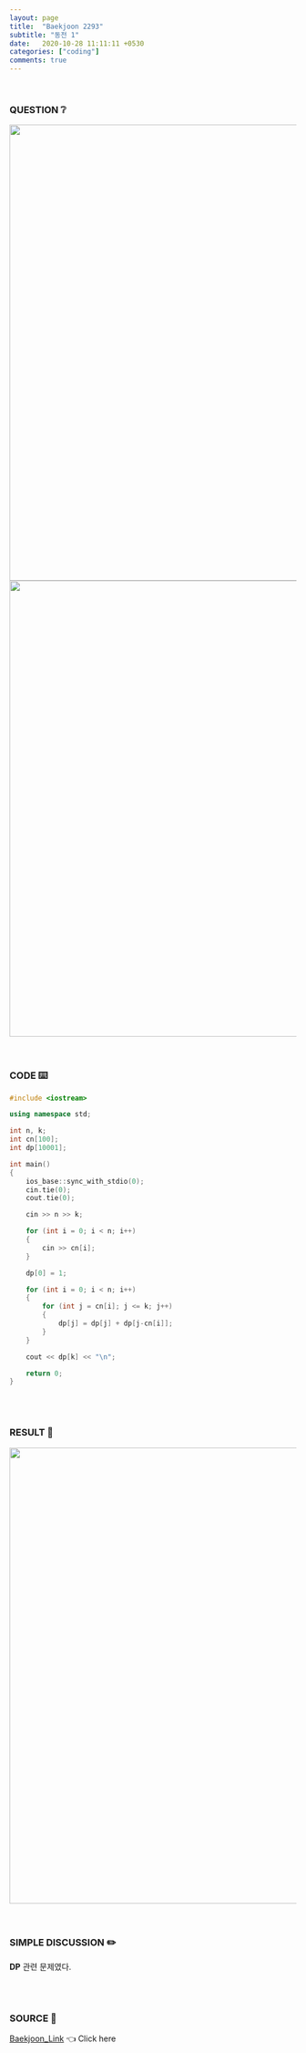 ```yaml
---
layout: page
title:  "Baekjoon 2293"
subtitle: "동전 1"
date:   2020-10-28 11:11:11 +0530
categories: ["coding"]
comments: true
---
```


<br>

### QUESTION ❔

<img src="{{ '/assets/baekjoon/2293.jpg' }}" style="width: 800px; height: auto; margin-left: auto; margin-right: auto; display: block;">
<img src="{{ '/assets/baekjoon/2293a.jpg' }}" style="width: 800px; height: auto; margin-left: auto; margin-right: auto; display: block;">  

<br>
<br>

### CODE ⌨️

```c++
#include <iostream>

using namespace std;

int n, k;
int cn[100];
int dp[10001];

int main()
{
	ios_base::sync_with_stdio(0);
	cin.tie(0);
	cout.tie(0);

	cin >> n >> k;

	for (int i = 0; i < n; i++)
	{
		cin >> cn[i];
	}

	dp[0] = 1;

	for (int i = 0; i < n; i++)
	{
		for (int j = cn[i]; j <= k; j++)
		{
			dp[j] = dp[j] + dp[j-cn[i]];
		}
	}

	cout << dp[k] << "\n";

	return 0;
}
```  

<br>
<br>

### RESULT 💛

<img src="{{ '/assets/baekjoon/2293r.jpg' }}" style="width: 800px; height: auto; margin-left: auto; margin-right: auto; display: block;">  

<br>
<br>

### SIMPLE DISCUSSION ✏️

**DP** 관련 문제였다.  

<br>
<br>

### SOURCE 💎

[Baekjoon_Link][link] 👈 Click here  

<br>
<br>

<script src="https://utteranc.es/client.js"
        repo="DCherish/DCherish.github.io"
        issue-term="pathname"
        theme="boxy-light"
        crossorigin="anonymous"
        async>
</script>

[link]: https://www.acmicpc.net/problem/2293